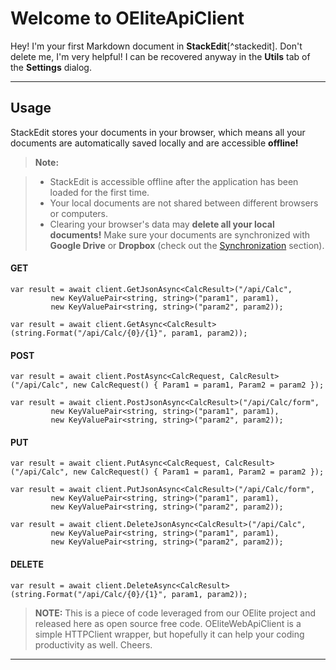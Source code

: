 Welcome to OEliteApiClient
===================


Hey! I'm your first Markdown document in **StackEdit**[^stackedit]. Don't delete me, I'm very helpful! I can be recovered anyway in the **Utils** tab of the <i class="icon-cog"></i> **Settings** dialog.

----------


Usage
-------------

StackEdit stores your documents in your browser, which means all your documents are automatically saved locally and are accessible **offline!**

> **Note:**

> - StackEdit is accessible offline after the application has been loaded for the first time.
> - Your local documents are not shared between different browsers or computers.
> - Clearing your browser's data may **delete all your local documents!** Make sure your documents are synchronized with **Google Drive** or **Dropbox** (check out the [<i class="icon-refresh"></i> Synchronization](#synchronization) section).

#### <i class="icon-file"></i> GET

```
var result = await client.GetJsonAsync<CalcResult>("/api/Calc",
         new KeyValuePair<string, string>("param1", param1),
         new KeyValuePair<string, string>("param2", param2));

var result = await client.GetAsync<CalcResult>(string.Format("/api/Calc/{0}/{1}", param1, param2));

```

#### <i class="icon-file"></i> POST


```
var result = await client.PostAsync<CalcRequest, CalcResult>("/api/Calc", new CalcRequest() { Param1 = param1, Param2 = param2 });

var result = await client.PostJsonAsync<CalcResult>("/api/Calc/form",
         new KeyValuePair<string, string>("param1", param1),
         new KeyValuePair<string, string>("param2", param2));
```
#### <i class="icon-file"></i> PUT

```
var result = await client.PutAsync<CalcRequest, CalcResult>("/api/Calc", new CalcRequest() { Param1 = param1, Param2 = param2 });

var result = await client.PutJsonAsync<CalcResult>("/api/Calc/form",
         new KeyValuePair<string, string>("param1", param1),
         new KeyValuePair<string, string>("param2", param2));

var result = await client.DeleteJsonAsync<CalcResult>("/api/Calc",
         new KeyValuePair<string, string>("param1", param1),
         new KeyValuePair<string, string>("param2", param2));
```
#### <i class="icon-file"></i> DELETE

``` 
var result = await client.DeleteAsync<CalcResult>(string.Format("/api/Calc/{0}/{1}", param1, param2));
```





> **NOTE:** This is a piece of code leveraged from our OElite project and released here as open source free code. OEliteWebApiClient is a simple HTTPClient wrapper, but hopefully it can help your coding productivity as well. Cheers.

----------


